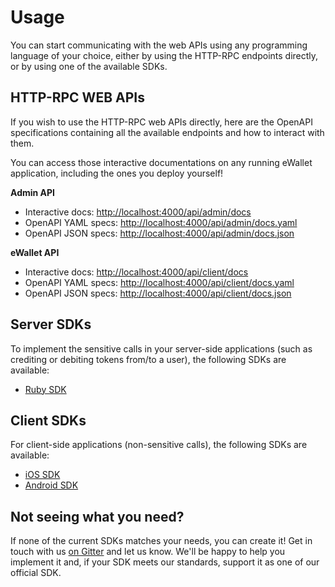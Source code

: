 # Usage

You can start communicating with the web APIs using any programming language of your choice,
either by using the HTTP-RPC endpoints directly, or by using one of the available SDKs.

## HTTP-RPC WEB APIs

If you wish to use the HTTP-RPC web APIs directly, here are the OpenAPI specifications containing all the available endpoints and how to interact with them.

You can access those interactive documentations on any running eWallet application, including the ones you deploy yourself!

**Admin API**
- Interactive docs: [http://localhost:4000/api/admin/docs](http://localhost:4000/api/admin/docs)
- OpenAPI YAML specs: [http://localhost:4000/api/admin/docs.yaml](http://localhost:4000/api/admin/docs.yaml)
- OpenAPI JSON specs: [http://localhost:4000/api/admin/docs.json](http://localhost:4000/api/admin/docs.json)

**eWallet API**
- Interactive docs: [http://localhost:4000/api/client/docs](http://localhost:4000/api/client/docs)
- OpenAPI YAML specs: [http://localhost:4000/api/client/docs.yaml](http://localhost:4000/api/client/docs.yaml)
- OpenAPI JSON specs: [http://localhost:4000/api/client/docs.json](http://localhost:4000/api/client/docs.json)

## Server SDKs

To implement the sensitive calls in your server-side applications (such as crediting or debiting tokens from/to a user), the following SDKs are available:

- [Ruby SDK](https://github.com/omisego/ruby-sdk)

## Client SDKs

For client-side applications (non-sensitive calls), the following SDKs are available:

- [iOS SDK](https://github.com/omisego/ios-sdk)
- [Android SDK](https://github.com/omisego/android-sdk)

## Not seeing what you need?

If none of the current SDKs matches your needs, you can create it! Get in touch with us [on Gitter](https://gitter.im/omisego/ewallet) and let us know. We'll be happy to help you implement it and, if your SDK meets our standards, support it as one of our official SDK.
